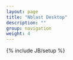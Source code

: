 ```yaml
---
layout: page
title: "Nblast Desktop"
description: ""
group: navigation
weight: 4
---
```

{% include JB/setup %}
